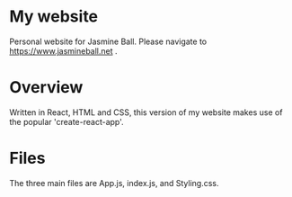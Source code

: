 # My website
Personal website for Jasmine Ball.
Please navigate to https://www.jasmineball.net .

# Overview
Written in React, HTML and CSS, this version of my website makes use of the popular 'create-react-app'.

# Files
The three main files are App.js, index.js, and Styling.css.
